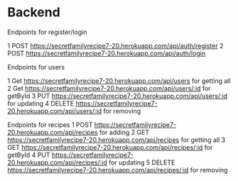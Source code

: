 # Backend

Endpoints for register/login

1 POST https://secretfamilyrecipe7-20.herokuapp.com/api/auth/register
2 POST https://secretfamilyrecipe7-20.herokuapp.com/api/auth/login

Endpoints for users

1 Get https://secretfamilyrecipe7-20.herokuapp.com/api/users for getting all
2 Get https://secretfamilyrecipe7-20.herokuapp.com/api/users/:id for getById
3 PUT https://secretfamilyrecipe7-20.herokuapp.com/api/users/:id for updating
4 DELETE https://secretfamilyrecipe7-20.herokuapp.com/api/users/:id for removing

Endpoints for recipes
1 POST https://secretfamilyrecipe7-20.herokuapp.com/api/recipes for adding
2 GET https://secretfamilyrecipe7-20.herokuapp.com/api/recipes for getting all
3 GET https://secretfamilyrecipe7-20.herokuapp.com/api/recipes/:id for getById
4 PUT https://secretfamilyrecipe7-20.herokuapp.com/api/recipes/:id for updating
5 DELETE https://secretfamilyrecipe7-20.herokuapp.com/api/recipes/:id for removing